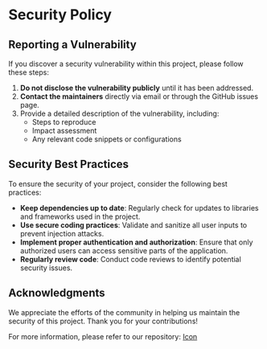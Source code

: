 # Security Policy

## Reporting a Vulnerability

If you discover a security vulnerability within this project, please follow these steps:

1. **Do not disclose the vulnerability publicly** until it has been addressed.
2. **Contact the maintainers** directly via email or through the GitHub issues page.
3. Provide a detailed description of the vulnerability, including:
   - Steps to reproduce
   - Impact assessment
   - Any relevant code snippets or configurations

## Security Best Practices

To ensure the security of your project, consider the following best practices:

- **Keep dependencies up to date**: Regularly check for updates to libraries and frameworks used in the project.
- **Use secure coding practices**: Validate and sanitize all user inputs to prevent injection attacks.
- **Implement proper authentication and authorization**: Ensure that only authorized users can access sensitive parts of the application.
- **Regularly review code**: Conduct code reviews to identify potential security issues.

## Acknowledgments

We appreciate the efforts of the community in helping us maintain the security of this project. Thank you for your contributions!

For more information, please refer to our repository: [Icon](https://github.com/sse-icons/template)
